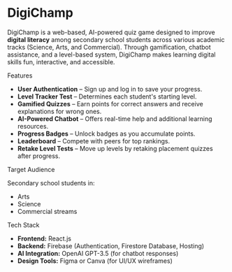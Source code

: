 # DigiChamp

DigiChamp is a web-based, AI-powered quiz game designed to improve **digital literacy** among secondary school students across various academic tracks (Science, Arts, and Commercial). Through gamification, chatbot assistance, and a level-based system, DigiChamp makes learning digital skills fun, interactive, and accessible.

Features

- **User Authentication** – Sign up and log in to save your progress.
- **Level Tracker Test** – Determines each student's starting level.
- **Gamified Quizzes** – Earn points for correct answers and receive explanations for wrong ones.
- **AI-Powered Chatbot** – Offers real-time help and additional learning resources.
- **Progress Badges** – Unlock badges as you accumulate points.
- **Leaderboard** – Compete with peers for top rankings.
- **Retake Level Tests** – Move up levels by retaking placement quizzes after progress.

 Target Audience

Secondary school students in:
- Arts
- Science
- Commercial streams

Tech Stack

- **Frontend:** React.js 
- **Backend:** Firebase (Authentication, Firestore Database, Hosting)  
- **AI Integration:** OpenAI GPT-3.5 (for chatbot responses)  
- **Design Tools:** Figma or Canva (for UI/UX wireframes)
